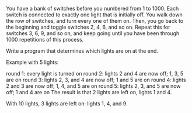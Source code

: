You have a bank of switches before you numbered from 1 to 1000. Each
switch is connected to exactly one light that is initially off. You walk
down the row of switches, and turn every one of them on. Then, you go
back to the beginning and toggle switches 2, 4, 6, and so on. Repeat
this for switches 3, 6, 9, and so on, and keep going until you have been
through 1000 repetitions of this process.

Write a program that determines which lights are on at the end.

Example with 5 lights:

round 1: every light is turned on
round 2: lights 2 and 4 are now off; 1, 3, 5 are on
round 3: lights 2, 3, and 4 are now off; 1 and 5 are on
round 4: lights 2 and 3 are now off; 1, 4, and 5 are on
round 5: lights 2, 3, and 5 are now off; 1 and 4 are on
The result is that 2 lights are left on, lights 1 and 4.

With 10 lights, 3 lights are left on: lights 1, 4, and 9.


